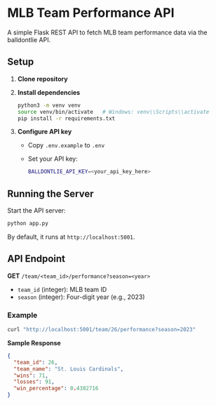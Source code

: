 # MLB Team Performance API

A simple Flask REST API to fetch MLB team performance data via the balldontlie API.

## Setup

1. **Clone repository**

2. **Install dependencies**

   ```bash
   python3 -m venv venv
   source venv/bin/activate   # Windows: venv\\Scripts\\activate
   pip install -r requirements.txt
   ```

3. **Configure API key**

   * Copy `.env.example` to `.env`
   * Set your API key:

     ```bash
     BALLDONTLIE_API_KEY=<your_api_key_here>
     ```

## Running the Server

Start the API server:

```bash
python app.py
```

By default, it runs at `http://localhost:5001`.

## API Endpoint

**GET** `/team/<team_id>/performance?season=<year>`

* `team_id` (integer): MLB team ID
* `season` (integer): Four-digit year (e.g., 2023)

### Example

```bash
curl "http://localhost:5001/team/26/performance?season=2023"
```

**Sample Response**

```json
{
  "team_id": 26,
  "team_name": "St. Louis Cardinals",
  "wins": 71,
  "losses": 91,
  "win_percentage": 0.4382716
}
```
